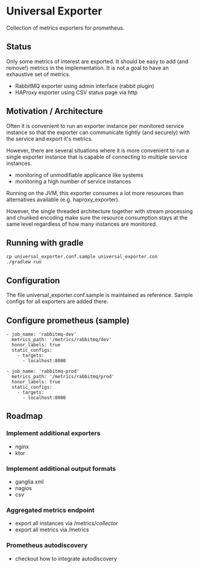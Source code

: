 # Universal Exporter

Collection of metrics exporters for prometheus.
 
## Status

Only some metrics of interest are exported. It should be
 easy to add (and remove!) metrics in the implementation.
 It is not a goal to have an exhaustive set of metrics.

* RabbitMQ exporter using admin interface (rabbit plugin)
* HAProxy exporter using CSV status page via http

## Motivation / Architecture

Often it is convenient to run an exporter instance
 per monitored service instance so that the exporter
 can communicate tightly (and securely) with the 
 service and export it's metrics. 

However, there are several situations where it is
 more convenient to run a single exporter instance
 that is capable of connecting to multiple service
 instances.

* monitoring of unmodifiable applicance like systems
* monitoring a high number of service instances

Running on the JVM, this exporter consumes a lot more 
 resources than alternatives available (e.g. haproxy_exporter).

However, the single threaded architecture together with stream
 processing and chunked encoding make sure the resource 
 consumption stays at the same level regardless of how many 
 instances are monitored.

## Running with gradle 

    cp universal_exporter.conf.sample universal_exporter.con
    ./gradlew run

## Configuration

The file universal_exporter.conf.sample is maintained as
 reference. Sample configs for all exporters are added there.

## Configure prometheus (sample)

    - job_name: 'rabbitmq-dev'
      metrics_path: '/metrics/rabbitmq/dev'
      honor_labels: true
      static_configs:
        - targets:
          - localhost:8080

    - job_name: 'rabbitmq-prod'
      metrics_path: '/metrics/rabbitmq/prod'
      honor_labels: true
      static_configs:
        - targets:
          - localhost:8080

## Roadmap

### Implement additional exporters

* nginx
* ktor
 
### Implement additional output formats

* ganglia xml
* nagios
* csv

### Aggregated metrics endpoint

* export all instances via /metrics/_collector_
* export all metrics via /metrics

### Prometheus autodiscovery

* checkout how to integrate autodiscovery

